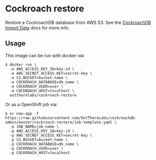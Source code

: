 # Cockroach restore

Restore a CockroachDB database from AWS S3. See the
[CockroachDB Import Data](https://www.cockroachlabs.com/docs/stable/import-data.html) docs for more info.

## Usage

This image can be run with docker via:

```shell
$ docker run \
  -e AWS_ACCESS_KEY_ID=key-id \
  -e AWS_SECRET_ACCESS_KEY=secret-key \
  -e S3_BUCKET=bucket-name \
  -e COCKROACH_DATABASE=db_name \
  -e COCKROACH_USER=user \
  -e COCKROACH_HOST=localhost \
  outtherelabs/cockroach-restore
```

Or as a OpenShift job via:

```shell
$ oc new-app -f https://raw.githubusercontent.com/OutThereLabs/cockroachdb-admin/master/cockroach-restore/job-template.yaml \
  -p JOB_NAME=job-name \
  -p AWS_ACCESS_KEY_ID=key-id \
  -p AWS_SECRET_ACCESS_KEY=secret-key \
  -p S3_BUCKET=bucket-name \
  -p COCKROACH_DATABASE=db_name \
  -p COCKROACH_USER=user \
  -p COCKROACH_HOST=localhost
```
